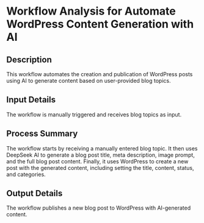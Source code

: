 # Workflow Analysis for Automate WordPress Content Generation with AI

## Description
This workflow automates the creation and publication of WordPress posts using AI to generate content based on user-provided blog topics.

## Input Details
The workflow is manually triggered and receives blog topics as input.

## Process Summary
The workflow starts by receiving a manually entered blog topic. It then uses DeepSeek AI to generate a blog post title, meta description, image prompt, and the full blog post content. Finally, it uses WordPress to create a new post with the generated content, including setting the title, content, status, and categories.

## Output Details
The workflow publishes a new blog post to WordPress with AI-generated content.
